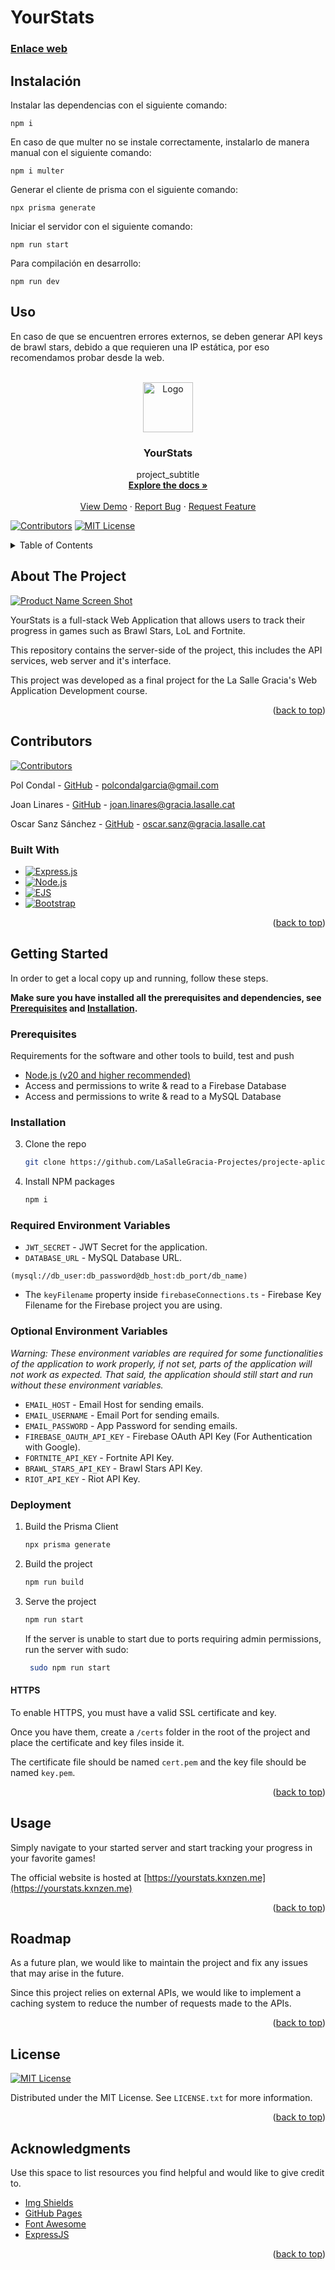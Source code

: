 # YourStats
### [Enlace web](https://yourstats.kxnzen.me)

## Instalación

Instalar las dependencias con el siguiente comando:

`npm i`

En caso de que multer no se instale correctamente, instalarlo de manera manual con el siguiente comando:

`npm i multer`

Generar el cliente de prisma con el siguiente comando:

`npx prisma generate`

Iniciar el servidor con el siguiente comando:

`npm run start`

Para compilación en desarrollo:

`npm run dev`

## Uso

En caso de que se encuentren errores externos, se deben generar API keys de brawl stars, debido a que requieren una IP estática, por eso recomendamos probar desde la web.


<!-- Improved compatibility of back to top link: See: https://github.com/othneildrew/Best-README-Template/pull/73 -->
<a name="readme-top"></a>
<!--
*** Thanks for checking out the Best-README-Template. If you have a suggestion
*** that would make this better, please fork the repo and create a pull request
*** or simply open an issue with the tag "enhancement".
*** Don't forget to give the project a star!
*** Thanks again! Now go create something AMAZING! :D
-->



<!-- PROJECT SHIELDS -->
<!--
*** I'm using markdown "reference style" links for readability.
*** Reference links are enclosed in brackets [ ] instead of parentheses ( ).
*** See the bottom of this document for the declaration of the reference variables
*** for contributors-url, forks-url, etc. This is an optional, concise syntax you may use.
*** https://www.markdownguide.org/basic-syntax/#reference-style-links
-->
<!-- FUTURES
[![Forks][forks-shield]][forks-url]
[![Stargazers][stars-shield]][stars-url]
[![Issues][issues-shield]][issues-url]-->





<!-- PROJECT LOGO -->
<br />
<div align="center">
  <a href="https://github.com/github_username/repo_name">
    <img src="images/logo.png" alt="Logo" width="80" height="80">
  </a>

<h3 align="center">YourStats</h3>

  <p align="center">
    project_subtitle
    <br />
    <!-- Link to Memory PDF -->
    <a href="https://github.com/github_username/repo_name"><strong>Explore the docs »</strong></a>
    <br />
    <br />
    <!-- Link to Demo Video -->
    <a href="https://github.com/github_username/repo_name">View Demo</a>
    ·
    <a href="https://github.com/github_username/repo_name/issues/new?labels=bug&template=bug-report---.md">Report Bug</a>
    ·
    <a href="https://github.com/github_username/repo_name/issues/new?labels=enhancement&template=feature-request---.md">Request Feature</a>
  </p>
</div>

[![Contributors][contributors-shield]][contributors-url]
[![MIT License][license-shield]][license-url]

<!-- TABLE OF CONTENTS -->
<details>
  <summary>Table of Contents</summary>
  <ol>
    <li>
      <a href="#about-the-project">About The Project</a>
      <ul>
        <li><a href="#built-with">Built With</a></li>
      </ul>
    </li>
    <li>
      <a href="#getting-started">Getting Started</a>
      <ul>
        <li><a href="#prerequisites">Prerequisites</a></li>
        <li><a href="#installation">Installation</a></li>
        <li><a href="#deployment">Deployment</a></li>
      </ul>
    </li>
    <li><a href="#usage">Usage</a></li>
    <li><a href="#roadmap">Roadmap</a></li>
    <li><a href="#license">License</a></li>
    <li><a href="#acknowledgments">Acknowledgments</a></li>
  </ol>
</details>



<!-- ABOUT THE PROJECT -->
## About The Project

[![Product Name Screen Shot][product-screenshot]](https://yourstats.kxnzen.me)

YourStats is a full-stack Web Application that allows users to track their progress in games such as Brawl Stars, LoL and Fortnite.

This repository contains the server-side of the project, this includes the API services, web server and it's interface.

This project was developed as a final project for the La Salle Gracia's Web Application Development course.

<p align="right">(<a href="#readme-top">back to top</a>)</p>

## Contributors
[![Contributors][contributors-shield]][contributors-url]

Pol Condal - [GitHub](https://github.com/polcondal) - polcondalgarcia@gmail.com

Joan Linares - [GitHub](https://github.com/oscdry) - [joan.linares@gracia.lasalle.cat](joan.linares@gracia.lasalle.cat)

Oscar Sanz Sánchez - [GitHub](https://github.com/JoanLinares) - [oscar.sanz@gracia.lasalle.cat](oscar.sanz@gracia.lasalle.cat)


### Built With

* [![Express.js][Express.js]][Express-url]
* [![Node.js][Node.js]][Node-url]
* [![EJS][EJS.js]][EJS-url]
* [![Bootstrap][Bootstrap.com]][Bootstrap-url]

<!-- See: https://github.com/alexandresanlim/Badges4-README.md-Profile?tab=readme-ov-file#-terminal -->

<p align="right">(<a href="#readme-top">back to top</a>)</p>



<!-- GETTING STARTED -->
## Getting Started

In order to get a local copy up and running, follow these steps.

**Make sure you have installed all the prerequisites and dependencies, see [Prerequisites](#prerequisites) and [Installation](#installation).**

### Prerequisites

Requirements for the software and other tools to build, test and push
- [Node.js (v20 and higher recommended)](https://nodejs.org/en)
- Access and permissions to write & read to a Firebase Database
- Access and permissions to write & read to a MySQL Database

### Installation

3. Clone the repo
   ```sh
   git clone https://github.com/LaSalleGracia-Projectes/projecte-aplicaci-web-servidor-steve-wozniak.git
   ```
4. Install NPM packages
   ```sh
   npm i
   ```
### Required Environment Variables
- `JWT_SECRET` - JWT Secret for the application.
- `DATABASE_URL` - MySQL Database URL.

`(mysql://db_user:db_password@db_host:db_port/db_name)`

- The `keyFilename` property inside `firebaseConnections.ts` - Firebase Key Filename for the Firebase project you are using.

### Optional Environment Variables
*Warning: These environment variables are required for some functionalities of the application to work properly, if not set, parts of the application will not work as expected. That said, the application should still start and run without these environment variables.*

- `EMAIL_HOST` - Email Host for sending emails.
- `EMAIL_USERNAME` - Email Port for sending emails.
- `EMAIL_PASSWORD` - App Password for sending emails.
- `FIREBASE_OAUTH_API_KEY` - Firebase OAuth API Key (For Authentication with Google).
- `FORTNITE_API_KEY` - Fortnite API Key.
- `BRAWL_STARS_API_KEY` - Brawl Stars API Key.
- `RIOT_API_KEY` - Riot API Key.

### Deployment
1. Build the Prisma Client
   ```sh
   npx prisma generate
   ```
2. Build the project
   ```sh
   npm run build
   ```
3. Serve the project
   ```sh
   npm run start
   ```
   If the server is unable to start due to ports requiring admin permissions, run the server with sudo:
   ```sh
    sudo npm run start
    ```

#### HTTPS
To enable HTTPS, you must have a valid SSL certificate and key.

Once you have them, create a `/certs` folder in the root of the project and place the certificate and key files inside it.

The certificate file should be named `cert.pem` and the key file should be named `key.pem`.


<p align="right">(<a href="#readme-top">back to top</a>)</p>



<!-- USAGE EXAMPLES -->
## Usage

Simply navigate to your started server and start tracking your progress in your favorite games!

The official website is hosted at [https://yourstats.kxnzen.me](https://yourstats.kxnzen.me)

<p align="right">(<a href="#readme-top">back to top</a>)</p>

<!-- ROADMAP -->
## Roadmap

As a future plan, we would like to maintain the project and fix any issues that may arise in the future.

Since this project relies on external APIs, we would like to implement a caching system to reduce the number of requests made to the APIs.

<!-- See the [open issues](https://github.com/github_username/repo_name/issues) for a full list of proposed features (and known issues). -->

<p align="right">(<a href="#readme-top">back to top</a>)</p>




<!-- LICENSE -->
## License

[![MIT License][license-shield]][license-url]

Distributed under the MIT License. See `LICENSE.txt` for more information.

<p align="right">(<a href="#readme-top">back to top</a>)</p>


<!-- ACKNOWLEDGMENTS -->
## Acknowledgments

Use this space to list resources you find helpful and would like to give credit to.
* [Img Shields](https://shields.io)
* [GitHub Pages](https://pages.github.com)
* [Font Awesome](https://fontawesome.com)
* [ExpressJS](https://expressjs.com/)

<p align="right">(<a href="#readme-top">back to top</a>)</p>



<!-- MARKDOWN LINKS & IMAGES -->
<!-- https://www.markdownguide.org/basic-syntax/#reference-style-links -->
[contributors-shield]: https://img.shields.io/github/contributors/LaSalleGracia-Projectes/projecte-aplicaci-web-servidor-steve-wozniak.svg?style=for-the-badge
[contributors-url]: https://github.com/LaSalleGracia-Projectes/projecte-aplicaci-web-servidor-steve-wozniak/graphs/contributors
[license-shield]: https://img.shields.io/github/license/LaSalleGracia-Projectes/projecte-aplicaci-web-servidor-steve-wozniak.svg?style=for-the-badge
[license-url]: https://github.com/LaSalleGracia-Projectes/projecte-aplicaci-web-servidor-steve-wozniak/blob/master/LICENSE.txt
[product-screenshot]: /readme/images/yourstats-web.png

[Express.js]: https://img.shields.io/badge/Express.js-000000?style=for-the-badge&logo=express&logoColor=white
[Express-url]: https://expressjs.com/
[EJS.js]: https://img.shields.io/badge/EJS-20232A?style=for-the-badge&logo=ejs&logoColor=61DAFB
[EJS-url]: https://ejs.co/
[Bootstrap.com]: https://img.shields.io/badge/Bootstrap-563D7C?style=for-the-badge&logo=bootstrap&logoColor=white
[Bootstrap-url]: https://getbootstrap.com
[Node.js]: https://img.shields.io/badge/Node.js-43853D?style=for-the-badge&logo=node.js&logoColor=white
[Node-url]: https://nodejs.org/